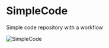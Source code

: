 # SimpleCode
Simple code repository with a workflow

![SimpleCode](https://user-images.githubusercontent.com/26010265/90680402-67b8fd00-e227-11ea-937b-425592d6a6e9.png)
